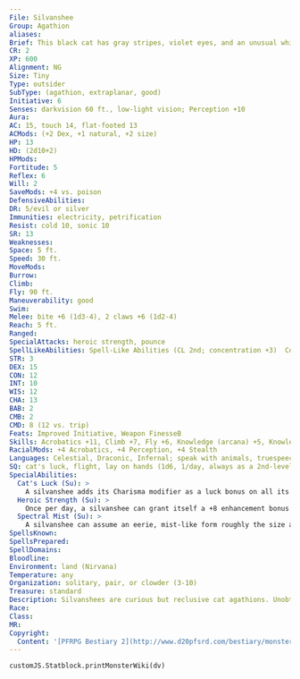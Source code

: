 ```yaml
---
File: Silvanshee
Group: Agathion
aliases: 
Brief: This black cat has gray stripes, violet eyes, and an unusual white blaze on its chest.
CR: 2
XP: 600
Alignment: NG
Size: Tiny
Type: outsider
SubType: (agathion, extraplanar, good)
Initiative: 6
Senses: darkvision 60 ft., low-light vision; Perception +10
Aura: 
AC: 15, touch 14, flat-footed 13
ACMods: (+2 Dex, +1 natural, +2 size)
HP: 13
HD: (2d10+2)
HPMods: 
Fortitude: 5
Reflex: 6
Will: 2
SaveMods: +4 vs. poison
DefensiveAbilities: 
DR: 5/evil or silver
Immunities: electricity, petrification
Resist: cold 10, sonic 10
SR: 13
Weaknesses: 
Space: 5 ft.
Speed: 30 ft.
MoveMods: 
Burrow: 
Climb: 
Fly: 90 ft.
Maneuverability: good
Swim: 
Melee: bite +6 (1d3-4), 2 claws +6 (1d2-4)
Reach: 5 ft.
Ranged: 
SpecialAttacks: heroic strength, pounce
SpellLikeAbilities: Spell-Like Abilities (CL 2nd; concentration +3)  Constant-know direction, speak with animals   At Will-dancing lights, prestidigitation, stabilize   1/day-dimension door (self plus 5 lbs. of objects only)   1/week-commune (6 questions, CL 12th)
STR: 3
DEX: 15
CON: 12
INT: 10
WIS: 12
CHA: 13
BAB: 2
CMB: 2
CMD: 8 (12 vs. trip)
Feats: Improved Initiative, Weapon FinesseB
Skills: Acrobatics +11, Climb +7, Fly +6, Knowledge (arcana) +5, Knowledge (planes) +5, Perception +10, Stealth +19
RacialMods: +4 Acrobatics, +4 Perception, +4 Stealth
Languages: Celestial, Draconic, Infernal; speak with animals, truespeech
SQ: cat's luck, flight, lay on hands (1d6, 1/day, always as a 2nd-level paladin), spectral mist
SpecialAbilities:
  Cat's Luck (Su): >
    A silvanshee adds its Charisma modifier as a luck bonus on all its saving throws. Once per day as a standard action, it can also grant this bonus to one ally within 30 feet for 10 minutes.
  Heroic Strength (Su): >
    Once per day, a silvanshee can grant itself a +8 enhancement bonus to Strength for 1 minute.
  Spectral Mist (Su): >
    A silvanshee can assume an eerie, mist-like form roughly the size and shape of a cat. This ability has the same effect as a gaseous form spell, except the silvanshee retains its own DR and supernatural abilities and can move at its normal speed. It can remain in mist form up to 5 minutes per day. This duration does not have to be consecutive, but it must be used in 1-minute increments.
SpellsKnown: 
SpellsPrepared: 
SpellDomains: 
Bloodline: 
Environment: land (Nirvana)
Temperature: any
Organization: solitary, pair, or clowder (3-10)
Treasure: standard
Description: Silvanshees are curious but reclusive cat agathions. Unobtrusive and able to blend in among normal animals (unlike the more anthropomorphic agathions), they are the eyes and ears of the good planes in the mortal world. Most roam hills, forests, and plains, keeping an eye out for evil inf luences. They can be taken as familiars by 7th-level good spellcasters with the Improved Familiar feat who meet the proper prerequisites. As familiars, silvanshees act as moral guides and steer their mortal allies toward corruptive forces that must be eliminated. In some mortal lands, they are called cat sìth or cath sidhe, and are believed to be disguised witches or fairies-and not necessarily benign creatures, which only encourages silvanshees to avoid strangers.  Silvanshees are not fond of open combat, even against demons, devils, or other fiendish threats, and they're likely to run away if confronted. When they must fight, they prefer greater numbers and the element of surprise, using their magic to temporarily overcome their physical weaknesses, and melting away into mist if the battle turns against them.  A silvanshee is the size of a large domestic cat, though almost always sleek rather than fat, and weighs 20 pounds on average.
Race: 
Class: 
MR: 
Copyright:
  Content: '[PFRPG Bestiary 2](http://www.d20pfsrd.com/bestiary/monster-listings/outsiders/agathion/agathion-silvanshee)'
---
```

```dataviewjs
customJS.Statblock.printMonsterWiki(dv)
```
